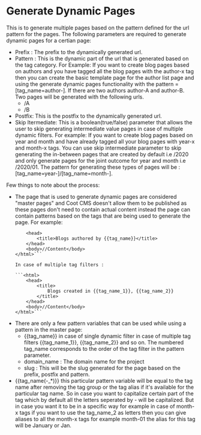 # Generate Dynamic Pages 
 This is to generate multiple pages based on the pattern defined for the url pattern for the pages.
The following parameters are required to generate dynamic pages for a certian page: 

 - Prefix : The prefix to the dynamically generated url.
 - Pattern : This is the dynamic part of the url that is generated based on the tag category. For Example: 
	 If you want to create blog pages based on authors and you have tagged all the blog pages with the author-x tag then you can create the basic template page for the author list page and using the generate dynamic pages functionality with the pattern = [tag_name=author-]. If there are two authors author-A and author-B.
	 Two pages will be generated with the following urls.
	 - /A
	 - /B
- Postfix: This is the postfix to the dynamically generated url.
- Skip Itermediate: This is a boolean(true/false) parameter that allows the user to skip generating intermediate value pages in case of multiple dynamic filters. For example: 
	If you want to create blog pages based on year and month and have already tagged all your blog pages with year-x and month-x tags. You can use skip intermediate parameter to skip generating the in-between pages that are created by default i.e /2020 and only generate pages for the joint outcome for year and month i.e /2020/01. The pattern for generating these types of pages will be : [tag_name=year-]/[tag_name=month-].

Few things to note about the process:

 - The page that is used to generate dynamic pages are considered "master pages" and Coot CMS doesn't allow them to be published as these pages don't need to contain actual content instead the page can contain patterns based on the tags that are being used to generate the page. For example:
	```<html>
		<head>
			<title>Blogs authored by {{tag_name}}</title>
		</head>
		<body>//Content</body>
	</html>```
	
	In case of multiple tag filters :
	
	```<html>
		<head>
			<title>
				Blogs created in {{tag_name_1}}, {{tag_name_2}}
			</title>
		</head>
		<body>//Content</body>
	</html>```

- There are only a few pattern variables that can be used while using a pattern in the master page:
	- {{tag_name}} in case of single dynamic filter in case of multiple tag filters {{tag_name_1}}, {{tag_name_2}} and so on. The numbered tag_name corresponds to the order of the tag filter in the pattern parameter.
	- domain_name :  The domain name for the project
	- slug : This will be the slug generated for the page based on the prefix, postfix and pattern.
- {{tag_name(-_*)}} this particular pattern variable will be equal to the tag name after removing the tag group or the tag alias if it's available for the particular tag name. So in case you want to capitalize certain part of the tag which by default all the letters seperated by - will be capitalized. But in case you want it to be in a specific way for example in case of month-x tags if you want to use the tag_name_2 as letters then you can give aliases to all the month-x tags for example month-01 the alias for this tag will be January or Jan. 
